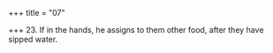 +++
title = "07"

+++
23. If in the hands, he assigns to them other food, after they have sipped water.
